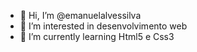 - 👋 Hi, I’m @emanuelalvessilva
- 👀 I’m interested in desenvolvimento web
- 🌱 I’m currently learning Html5 e Css3

<!---
emanuelalvessilva/emanuelalvessilva is a ✨ special ✨ repository because its `README.md` (this file) appears on your GitHub profile.
You can click the Preview link to take a look at your changes.
--->
